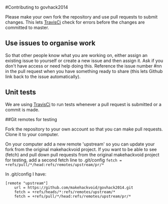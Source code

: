 #Contributing to govhack2014

Please make your own fork the repository and use pull requests to submit changes. This lets [TravisCi](https://travis-ci.org/makehackvoid/govhack2014) check for errors before the changes are committed to master.

## Use issues to organise work

So that other people know what you are working on, either assign an existing issue to yourself or create a new issue and then assign it. Ask if you don't have access or need help doing this. Reference the issue number #nn in the pull request when you have something ready to share (this lets Github link back to the issue automatically).

## Unit tests

We are using [TravisCi](https://travis-ci.org/makehackvoid/govhack2014) to run tests whenever a pull request is submitted or a commit is made.

##Git remotes for testing

Fork the repository to your own account so that you can make pull requests. Clone it to your computer. 

On your computer add a new remote 'upstream' so you can update your fork from the original makehackvoid project. If you want to be able to see (fetch) and pull down pull requests from the original makehackvoid project for testing, add a second fetch line to .git/config
```fetch = +refs/pull/*/head:refs/remotes/upstream/pr/*```

In .git/config I have:

```
[remote "upstream"]
    url = https://github.com/makehackvoid/govhack2014.git
    fetch = +refs/heads/*:refs/remotes/upstream/*
    fetch = +refs/pull/*/head:refs/remotes/upstream/pr/*
```
